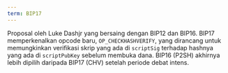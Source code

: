 ```yaml
---
term: BIP17
---
```


Proposal oleh Luke Dashjr yang bersaing dengan BIP12 dan BIP16. BIP17 memperkenalkan opcode baru, `OP_CHECKHASHVERIFY`, yang dirancang untuk memungkinkan verifikasi skrip yang ada di `scriptSig` terhadap hashnya yang ada di `scriptPubKey` sebelum membuka dana. BIP16 (P2SH) akhirnya lebih dipilih daripada BIP17 (CHV) setelah periode debat intens.